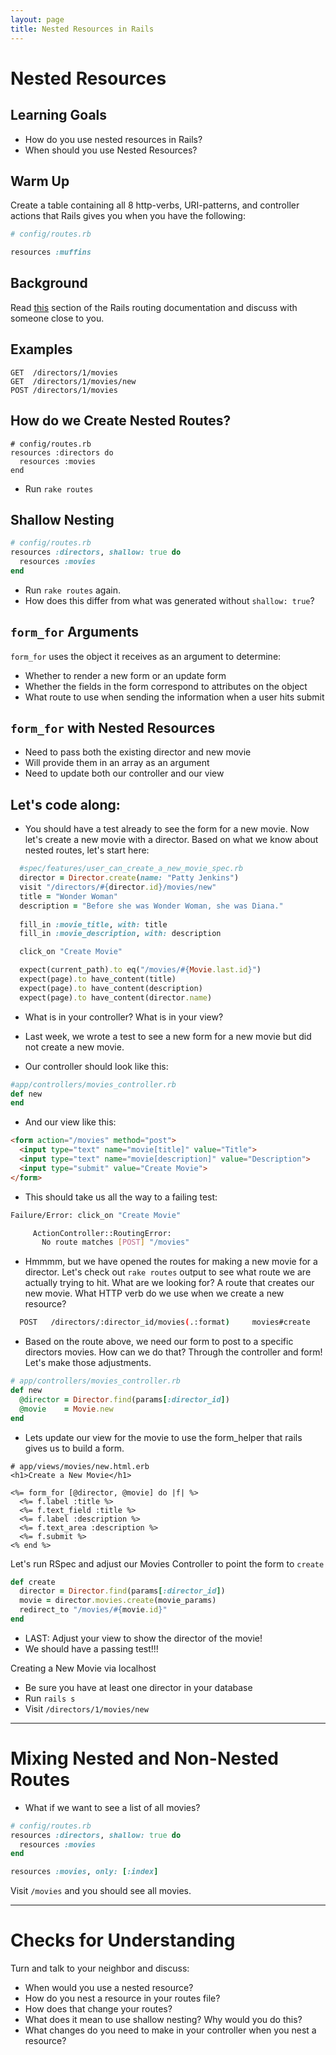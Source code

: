 ```yaml
---
layout: page
title: Nested Resources in Rails
---
```


# Nested Resources

## Learning Goals

- How do you use nested resources in Rails?
- When should you use Nested Resources?

## Warm Up

Create a table containing all 8 http-verbs, URI-patterns, and controller actions that Rails gives you when you have the following:

```ruby
# config/routes.rb

resources :muffins
```

## Background

Read [this](http://guides.rubyonrails.org/routing.html#nested-resources) section of the Rails routing documentation and discuss with someone close to you.

## Examples

```
GET  /directors/1/movies
GET  /directors/1/movies/new
POST /directors/1/movies
```

## How do we Create Nested Routes?

```
# config/routes.rb
resources :directors do
  resources :movies
end
```

* Run `rake routes`

## Shallow Nesting

```ruby
# config/routes.rb
resources :directors, shallow: true do
  resources :movies
end
```

* Run `rake routes` again.
* How does this differ from what was generated without `shallow: true`?

## `form_for` Arguments

`form_for` uses the object it receives as an argument to determine:

* Whether to render a new form or an update form
* Whether the fields in the form correspond to attributes on the object
* What route to use when sending the information when a user hits submit

## `form_for` with Nested Resources

* Need to pass both the existing director and new movie
* Will provide them in an array as an argument
* Need to update both our controller and our view

## Let's code along:

- You should have a test already to see the form for a new movie. Now let's create a new movie with a director. Based on what we know about nested routes, let's start here:

```ruby
  #spec/features/user_can_create_a_new_movie_spec.rb
  director = Director.create(name: "Patty Jenkins")
  visit "/directors/#{director.id}/movies/new"
  title = "Wonder Woman"
  description = "Before she was Wonder Woman, she was Diana."
  
  fill_in :movie_title, with: title
  fill_in :movie_description, with: description

  click_on "Create Movie"

  expect(current_path).to eq("/movies/#{Movie.last.id}")
  expect(page).to have_content(title)
  expect(page).to have_content(description)
  expect(page).to have_content(director.name)
```

- What is in your controller? What is in your view?
- Last week, we wrote a test to see a new form for a new movie but did not create a new movie.

- Our controller should look like this:

```ruby
#app/controllers/movies_controller.rb
def new
end
```

- And our view like this:

```html
<form action="/movies" method="post">
  <input type="text" name="movie[title]" value="Title">
  <input type="text" name="movie[description]" value="Description">
  <input type="submit" value="Create Movie">
</form>
```

- This should take us all the way to a failing test:

```bash
Failure/Error: click_on "Create Movie"

     ActionController::RoutingError:
       No route matches [POST] "/movies"
```

- Hmmmm, but we have opened the routes for making a new movie for a director. Let's check out `rake routes` output to see what route we are actually trying to hit. What are we looking for? A route that creates our new movie. What HTTP verb do we use when we create a new resource?

```bash
  POST   /directors/:director_id/movies(.:format)     movies#create
```

- Based on the route above, we need our form to post to a specific directors movies. How can we do that? Through the controller and form! Let's make those adjustments.

```ruby
# app/controllers/movies_controller.rb
def new
  @director = Director.find(params[:director_id])
  @movie    = Movie.new
end
```

- Lets update our view for the movie to use the form_helper that rails gives us to build a form.

```
# app/views/movies/new.html.erb
<h1>Create a New Movie</h1>

<%= form_for [@director, @movie] do |f| %>
  <%= f.label :title %>
  <%= f.text_field :title %>
  <%= f.label :description %>
  <%= f.text_area :description %>
  <%= f.submit %>
<% end %>
```

Let's run RSpec and adjust our Movies Controller to point the form to `create`

```ruby
def create
  director = Director.find(params[:director_id])
  movie = director.movies.create(movie_params)
  redirect_to "/movies/#{movie.id}"
end
```

- LAST: Adjust your view to show the director of the movie!
- We should have a passing test!!!

Creating a New Movie via localhost

* Be sure you have at least one director in your database
* Run `rails s`
* Visit `/directors/1/movies/new`

---

# Mixing Nested and Non-Nested Routes

* What if we want to see a list of all movies?

```ruby
# config/routes.rb
resources :directors, shallow: true do
  resources :movies
end

resources :movies, only: [:index]
```

Visit `/movies` and you should see all movies.

---

# Checks for Understanding

Turn and talk to your neighbor and discuss:

* When would you use a nested resource?
* How do you nest a resource in your routes file?
* How does that change your routes?
* What does it mean to use shallow nesting? Why would you do this?
* What changes do you need to make in your controller when you nest a resource?
